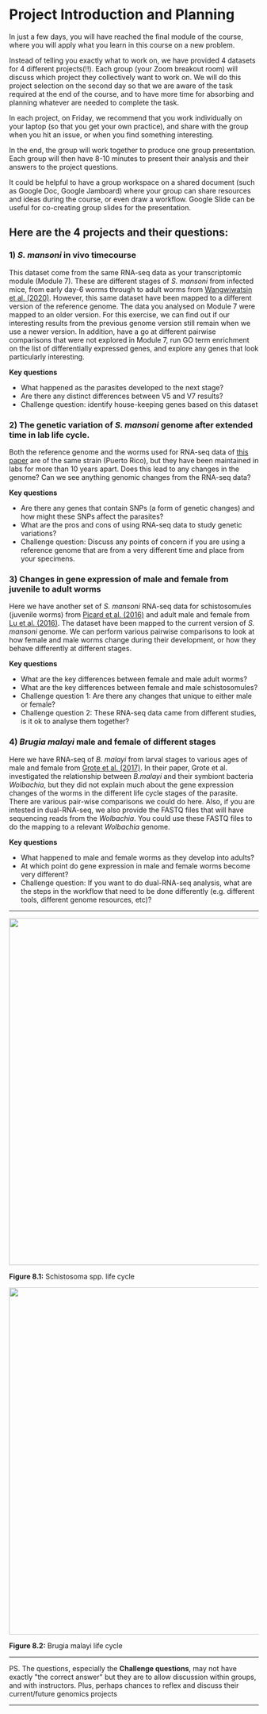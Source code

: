 # Project Introduction and Planning

In just a few days, you will have reached the final module of the course, where you will apply what you learn in this course on a new problem. 

Instead of telling you exactly what to work on, we have provided 4 datasets for 4 different projects(!!). Each group (your Zoom breakout room) will discuss which project they collectively want to work on. We will do this project selection on the second day so that we are aware of the task required at the end of the course, and to have more time for absorbing and planning whatever are needed to complete the task.

In each project, on Friday, we recommend that you work individually on your laptop (so that you get your own practice), and share with the group when you hit an issue, or when you find something interesting. 

In the end, the group will work together to produce one group presentation. Each group will then have 8-10 minutes to present their analysis and their answers to the project questions. 

It could be helpful to have a group workspace on a shared document (such as Google Doc, Google Jamboard) where your group can share resources and ideas during the course, or even draw a workflow. Google Slide can be useful for co-creating group slides for the presentation.

## Here are the 4 projects and their questions:

### 1)	_S. mansoni_ in vivo timecourse <a name="proj1"></a>
This dataset come from the same RNA-seq data as your transcriptomic module (Module 7). These are different stages of _S. mansoni_ from infected mice, from early day-6 worms through to adult worms from [Wangwiwatsin et al. (2020)](https://journals.plos.org/plosntds/article/authors?id=10.1371/journal.pntd.0007743). However, this same dataset have been mapped to a different version of the reference genome. The data you analysed on Module 7 were mapped to an older version. For this exercise, we can find out if our interesting results from the previous genome version still remain when we use a newer version. In addition, have a go at different pairwise comparisons that were not explored in Module 7, run GO term enrichment on the list of differentially expressed genes, and explore any genes that look particularly interesting.

**Key questions**
-	What happened as the parasites developed to the next stage?
-	Are there any distinct differences between V5 and V7 results?
-	Challenge question: identify house-keeping genes based on this dataset

### 2)	The genetic variation of _S. mansoni_ genome after extended time in lab life cycle. <a name="proj2"></a>
Both the reference genome and the worms used for RNA-seq data of [this paper](https://journals.plos.org/plosntds/article/authors?id=10.1371/journal.pntd.0007743) are of the same strain (Puerto Rico), but they have been maintained in labs for more than 10 years apart. Does this lead to any changes in the genome? Can we see anything genomic changes from the RNA-seq data? 

**Key questions**
-	Are there any genes that contain SNPs (a form of genetic changes) and how might these SNPs affect the parasites?
-	What are the pros and cons of using RNA-seq data to study genetic variations?
-	Challenge question: Discuss any points of concern if you are using a reference genome that are from a very different time and place from your specimens. 

### 3)	Changes in gene expression of male and female from juvenile to adult worms <a name="proj3"></a>
Here we have another set of _S. mansoni_ RNA-seq data for schistosomules (juvenile worms) from [Picard et al. (2016)](https://www.ncbi.nlm.nih.gov/pmc/articles/PMC5038963/) and adult male and female from [Lu et al. (2016)](https://www.nature.com/articles/srep31150). The dataset have been mapped to the current version of _S. mansoni_ genome. We can perform various pairwise comparisons to look at how female and male worms change during their development, or how they behave differently at different stages. 

**Key questions**
-	What are the key differences between female and male adult worms?
-	What are the key differences between female and male schistosomules?
-	Challenge question 1: Are there any changes that unique to either male or female?
-	Challenge question 2: These RNA-seq data came from different studies, is it ok to analyse them together? 

### 4) _Brugia malayi_ male and female of different stages <a name="proj4"></a>
Here we have RNA-seq of _B. malayi_ from larval stages to various ages of male and female from [Grote et al. (2017)](https://journals.plos.org/plosntds/article?id=10.1371/journal.pntd.0005357). In their paper, Grote et al. investigated the relationship between _B.malayi_ and their symbiont bacteria _Wolbachia_, but they did not explain much about the gene expression changes of the worms in the different life cycle stages of the parasite. There are various pair-wise comparisons we could do here. Also, if you are intested in dual-RNA-seq, we also provide the FASTQ files that will have sequencing reads from the _Wolbachia_. You could use these FASTQ files to do the mapping to a relevant _Wolbachia_ genome.

**Key questions**
-	What happened to male and female worms as they develop into adults?
-	At which point do gene expression in male and female worms become very different?
-	Challenge question: If you want to do dual-RNA-seq analysis, what are the steps in the workflow that need to be done differently (e.g. different tools, different genome resources, etc)? 

---

<img src="https://www.cdc.gov/dpdx/schistosomiasis/modules/Schistomes_LifeCycle_lg.jpg" width="700">

**Figure 8.1:** Schistosoma spp. life cycle


<img src="https://www.cdc.gov/parasites/images/lymphaticfilariasis/B_malayi_LifeCycle.gif" width="700">

**Figure 8.2:** Brugia malayi life cycle

---

PS.  The questions, especially the **Challenge questions**, may not have exactly "the correct answer" but they are to allow discussion within groups, and with instructors. Plus, perhaps chances to reflex and discuss their current/future genomics projects

---
